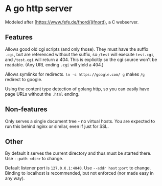 # A go http server

Modeled after [https://www.fefe.de/fnord/](fnord), a C webserver.

## Features

Allows good old cgi scripts (and only those).
They must have the suffix `.cgi`,
but are referenced without the suffix, so `/test` will execute
`test.cgi`, and `/test.cgi` will return a 404. This is explicitly
so the cgi source won't be readable. (Any URL ending `.cgi` will
yield a 404.)

Allows symlinks for redirects. `ln -s https://google.com/ g`
makes `/g` redirect to google.

Using the content type detection of golang http, so you can
easily have page URLs without the `.html` ending.

## Non-features

Only serves a single document tree - no virtual hosts.
You are expected to run this behind nginx or similar,
even if just for SSL.

## Other

By default it serves the current directory
and thus must be started there. Use
`--path <dir>` to change.

Default listener port is `127.0.0.1:4040`.
Use `--addr host:port` to change. Binding
to localhost is recommended, but not enforced
(nor made easy in any way).
